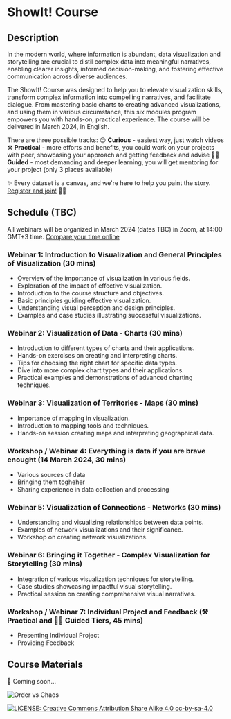 # ShowIt! Course
## Description
In the modern world, where information is abundant, data visualization and storytelling are crucial to distil complex data into meaningful narratives, enabling clearer insights, informed decision-making, and fostering effective communication across diverse audiences. 

The ShowIt! Course was designed to help you to elevate visualization skills, transform complex information into compelling narratives, and facilitate dialogue. From mastering basic charts to creating advanced visualizations, and using them in various circumstance, this six modules program empowers you with hands-on, practical experience. 
The course will be delivered in March 2024, in English. 

There are three possible tracks:
😊 **Curious** - easiest way, just watch videos
⚒ **Practical** - more efforts and benefits, you could work on your projects with peer, showcasing your approach and getting feedback and advise 
🧙‍♂️ **Guided** - most demanding and deeper learning, you will get mentoring for your project (only 3 places available)

✨ Every dataset is a canvas, and we're here to help you paint the story. [Register and join!](https://bit.ly/48HHQtw) 👩‍💻

## Schedule (TBC)
All webinars will be organized in March 2024 (dates TBC) in Zoom, at 14:00 GMT+3 time. [Compare your time online](https://time.is/compare/1400_5_Mar_2024_in_Istanbul)


### Webinar 1: Introduction to Visualization and General Principles of Visualization (30 mins)
- Overview of the importance of visualization in various fields.
- Exploration of the impact of effective visualization.
- Introduction to the course structure and objectives.
- Basic principles guiding effective visualization.
- Understanding visual perception and design principles.
- Examples and case studies illustrating successful visualizations.

### Webinar 2: Visualization of Data - Charts (30 mins)
- Introduction to different types of charts and their applications.
- Hands-on exercises on creating and interpreting charts.
- Tips for choosing the right chart for specific data types.
- Dive into more complex chart types and their applications.
- Practical examples and demonstrations of advanced charting techniques.
 
### Webinar 3: Visualization of Territories - Maps (30 mins)
- Importance of mapping in visualization.
- Introduction to mapping tools and techniques.
- Hands-on session creating maps and interpreting geographical data.

### Workshop / Webinar 4: Everything is data if you are brave enought  (14 March 2024, 30 mins)
- Various sources of data 
- Bringing them togheher
- Sharing experience in data collection and processing 

### Webinar 5: Visualization of Connections - Networks (30 mins)
- Understanding and visualizing relationships between data points.
- Examples of network visualizations and their significance.
- Workshop on creating network visualizations.

### Webinar 6: Bringing it Together - Complex Visualization for Storytelling (30 mins)
- Integration of various visualization techniques for storytelling.
- Case studies showcasing impactful visual storytelling.
- Practical session on creating comprehensive visual narratives.

### Workshop / Webinar 7: Individual Project and Feedback (⚒ Practical and 🧙‍♂️ Guided Tiers, 45 mins)
- Presenting Individual Project 
- Providing Feedback 


## Course Materials

💾 Coming soon... 



![Order vs Chaos](/showit/img/Order_vs_Chaos.jpg "Order vs Chaos")

[![LICENSE: Creative Commons Attribution Share Alike 4.0	 cc-by-sa-4.0](https://mirrors.creativecommons.org/presskit/buttons/88x31/png/by-sa.png 'CC BY-SA 4.0')](https://creativecommons.org/licenses/by-sa/4.0/)






